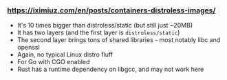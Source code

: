 ### https://iximiuz.com/en/posts/containers-distroless-images/

- It's 10 times bigger than distroless/static (but still just ~20MB)
- It has two layers (and the first layer is `distroless/static`)
- The second layer brings tons of shared libraries - most notably libc and openssl
- Again, no typical Linux distro fluff
- For Go with CGO enabled
- Rust has a runtime dependency on libgcc, and may not work here
